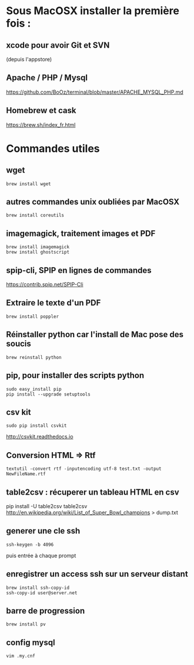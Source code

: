 # Sous MacOSX installer la première fois :

## xcode pour avoir Git et SVN
(depuis l'appstore)

## Apache / PHP / Mysql
https://github.com/BoOz/terminal/blob/master/APACHE_MYSQL_PHP.md

## Homebrew et cask
https://brew.sh/index_fr.html

# Commandes utiles

## wget
`brew install wget`

## autres commandes unix oubliées par MacOSX
`brew install coreutils`

## imagemagick, traitement images et PDF
```
brew install imagemagick
brew install ghostscript
```
## spip-cli, SPIP en lignes de commandes
https://contrib.spip.net/SPIP-Cli


## Extraire le texte d'un PDF
```
brew install poppler
```

## Réinstaller python car l'install de Mac pose des soucis
```
brew reinstall python
```

## pip, pour installer des scripts python
```
sudo easy_install pip
pip install --upgrade setuptools
```

## csv kit
```
sudo pip install csvkit
```
http://csvkit.readthedocs.io


## Conversion HTML => Rtf
```
textutil -convert rtf -inputencoding utf-8 test.txt -output NewFileName.rtf
```
## table2csv : récuperer un tableau HTML en csv
pip install -U table2csv
table2csv http://en.wikipedia.org/wiki/List_of_Super_Bowl_champions > dump.txt

## generer une cle ssh
```
ssh-keygen -b 4096
```
puis entrée à chaque prompt

## enregistrer un access ssh sur un serveur distant
```
brew install ssh-copy-id
ssh-copy-id user@server.net
```

## barre de progression
```
brew install pv
```
## config mysql
`vim .my.cnf`
